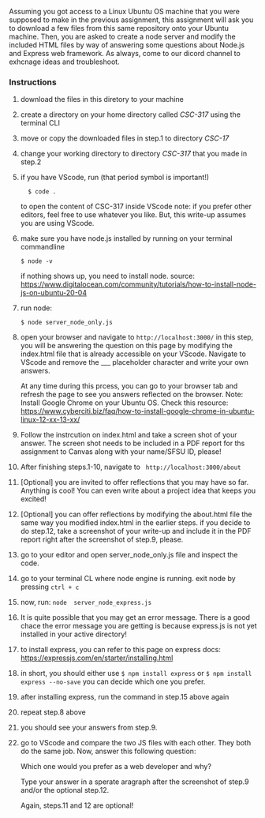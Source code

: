 Assuming you got access to a Linux Ubuntu OS machine that you were supposed to make in the previous assignment, this assignment will ask you to download a few files from this same repository onto your Ubuntu machine. Then, you are asked to create a node server and modify the included HTML files by way of answering some questions about Node.js and Express web framework. As always, come to our dicord channel to exhcnage ideas and troubleshoot. 

### Instructions
1. download the files in this diretory to your machine
2. create a directory on your home directory called _CSC-317_ using the terminal CLI
3. move or copy the downloaded files in step.1 to directory _CSC-17_ 
4. change your working directory to directory _CSC-317_ that you made in step.2
5. if you have VScode, run (that period symbol is important!)
     ```
       $ code .
     ````
     to open the content of CSC-317 inside VScode
   note: if you prefer other editors, feel free to use whatever you like. But, this write-up assumes you are using VScode.
6. make sure you have node.js installed by running on your terminal commandline
   ```
   $ node -v
   ```
   if nothing shows up, you need to install node. source: https://www.digitalocean.com/community/tutorials/how-to-install-node-js-on-ubuntu-20-04
7. run node:
   ```
   $ node server_node_only.js
   ```
8. open your browser and navigate to ``` http://localhost:3000/ ```
in this step, you will be answering the question on this page by modifying the index.html file that is already accessible on your VScode.
Navigate to VScode and remove the ___ placeholder character and write your own answers.

     At any time during this prcess, you can go to your browser tab and refresh the page to see you answers reflected on the browser.
Note: Install Google Chrome on your Ubuntu OS. Check this resource: https://www.cyberciti.biz/faq/how-to-install-google-chrome-in-ubuntu-linux-12-xx-13-xx/

9. Follow the instrcution on index.html and take a screen shot of your answer. The screen shot needs to be included in a PDF report for ths assignment to Canvas along with your name/SFSU ID, please!
10. After finishing steps.1-10, navigate to ``` http://localhost:3000/about```
11. [Optional] you are invited to offer reflections that you may have so far. Anything is cool! You can even write about a project idea that keeps you excited!
12. [Optional] you can offer reflections by modifying the about.html file the same way you modified index.html in the earlier steps.
     if you decide to do step.12, take a screenshot of your write-up and include it in the PDF report right after the screenshot of step.9, please. 
13. go to your editor and open server_node_only.js file and inspect the code.
14. go to your terminal CL where node engine is running. exit node by pressing ```ctrl + c```
15. now, run: ``` node  server_node_express.js ```
16. It is quite possible that you may get an error message. There is a good chace the error message you are getting is because express.js is not yet installed in your active directory!
17. to install express, you can refer to this page on express docs: https://expressjs.com/en/starter/installing.html
18. in short, you should either use ``` $ npm install express
``` or ``` $ npm install express --no-save ```
you can decide which one you prefer.
20. after installing express, run the command in step.15 above again
21. repeat step.8 above
22. you should see your answers from step.9.
23. go to VScode and compare the two JS files with each other. They both do the same job. Now, answer this following question:

    Which one would you prefer as a web developer and why? 

    Type your answer in a sperate aragraph after the screenshot of step.9 and/or the optional step.12.

    Again, steps.11 and 12 are optional!

    



   
   

